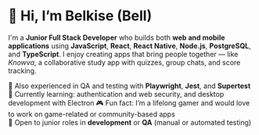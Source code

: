 # 👋 Hi, I’m Belkise (Bell)

I'm a **Junior Full Stack Developer** who builds both **web and mobile applications** using **JavaScript**, **React**, **React Native**, **Node.js**, **PostgreSQL**, and **TypeScript**. I enjoy creating apps that bring people together — like *Knowva*, a collaborative study app with quizzes, group chats, and score tracking.

🧪 Also experienced in QA and testing with **Playwright**, **Jest**, and **Supertest**  
🔐 Currently learning: authentication and web security, and desktop development with Electron
🎮 Fun fact: I’m a lifelong gamer and would love to work on game-related or community-based apps  
💼 Open to junior roles in **development** or **QA** (manual or automated testing)

<!---
bbell2411/bbell2411 is a ✨ special ✨ repository because its `README.md` (this file) appears on your GitHub profile.
You can click the Preview link to take a look at your changes.
--->
